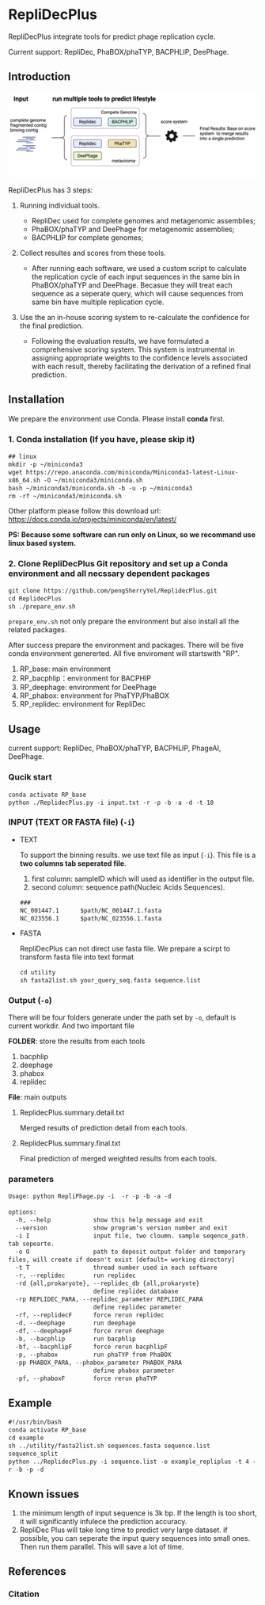 # RepliDecPlus

RepliDecPlus integrate tools for predict phage replication cycle.

Current support: RepliDec, PhaBOX/phaTYP, BACPHLIP, DeePhage. 


## Introduction

![Workflow](./RepliDecPlus.png "RepliDecPlus workflow")

RepliDecPlus has 3 steps:
1. Running individual tools.

    * RepliDec used for complete genomes and metagenomic assemblies; 
    *  PhaBOX/phaTYP and DeePhage for metagenomic assemblies; 
    * BACPHLIP for complete genomes;

2. Collect resultes and scores from these tools.
    * After running each software, we used a custom script to calculate the replication cycle of each input sequences in the same bin in PhaBOX/phaTYP and DeePhage.  Becasue they will treat each sequence as a seperate query, which will cause sequences from same bin have multiple replication cycle.
    
3. Use the an in-house scoring system to re-calculate the confidence for the final prediction.
    * Following the evaluation results, we have formulated a comprehensive scoring system. This system is instrumental in assigning appropriate weights to the confidence levels associated with each result, thereby facilitating the derivation of a refined final prediction.



## Installation
We prepare the environment use Conda. Please install **conda** first.

### 1. Conda installation (If you have, please skip it)

```
## linux
mkdir -p ~/miniconda3
wget https://repo.anaconda.com/miniconda/Miniconda3-latest-Linux-x86_64.sh -O ~/miniconda3/miniconda.sh
bash ~/miniconda3/miniconda.sh -b -u -p ~/miniconda3
rm -rf ~/miniconda3/miniconda.sh
```
Other platform please follow this download url: https://docs.conda.io/projects/miniconda/en/latest/

**PS: Because some software can run only on Linux, so we recommand use linux based system.**

### 2. Clone RepliDecPlus Git repository and set up a Conda environment and all necssary dependent packages

```
git clone https://github.com/pengSherryYel/ReplidecPlus.git
cd ReplidecPlus
sh ./prepare_env.sh
```
`prepare_env.sh` not only prepare the environment but also install all the related packages.

After success prepare the environment and packages. There will be five conda environment genererted. All five enviroment will startswith "RP". 
1. RP_base: main environment
2. RP_bacphlip：environment for BACPHIP
3. RP_deephage: environment for DeePhage
4. RP_phabox: environment for PhaTYP/PhaBOX
5. RP_replidec: environment for RepliDec


## Usage
current support: RepliDec, PhaBOX/phaTYP, BACPHLIP, PhageAI, DeePhage. 
### Qucik start
```
conda activate RP_base
python ./ReplidecPlus.py -i input.txt -r -p -b -a -d -t 10
```
### INPUT (TEXT OR FASTA file) (`-i`)
* TEXT

  To support the binning results. we use text file as input (`-i`). This file is a **two columns tab seperated file**.
  1. first column: sampleID which will used as identifier in the output file.
  2. second column: sequence path(Nucleic Acids Sequences).

  ```
  ###
  NC_001447.1      $path/NC_001447.1.fasta
  NC_023556.1      $path/NC_023556.1.fasta
  ```

* FASTA

  RepliDecPlus can not direct use fasta file. We prepare a scirpt to transform fasta file into text format
  ```
  cd utility
  sh fasta2list.sh your_query_seq.fasta sequence.list 
  ```
### Output (`-o`)
There will be four folders generate under the path set by `-o`, default is current workdir. And two important file 

**FOLDER**: store the results from each tools
1. bacphlip  
2. deephage  
3. phabox  
4. replidec

**File**: main outputs

1. ReplidecPlus.summary.detail.txt

    Merged results of prediction detail from each tools.

2. ReplidecPlus.summary.final.txt

    Final prediction of merged weighted results from each tools.

### parameters
```
Usage: python RepliPhage.py -i  -r -p -b -a -d

options:
  -h, --help            show this help message and exit
  --version             show program's version number and exit
  -i I                  input file, two cloumn. sample seqence_path. tab sepearte.
  -o O                  path to deposit output folder and temporary files, will create if doesn't exist [default= working directory]
  -t T                  thread number used in each software
  -r, --replidec        run replidec
  -rd {all,prokaryote}, --replidec_db {all,prokaryote}
                        define replidec database
  -rp REPLIDEC_PARA, --replidec_parameter REPLIDEC_PARA
                        define replidec parameter
  -rf, --replidecF      force rerun replidec
  -d, --deephage        run deephage
  -df, --deephageF      force rerun deephage
  -b, --bacphlip        run bacphlip
  -bf, --bacphlipF      force rerun bacphlipF
  -p, --phabox          run phaTYP from PhaBOX
  -pp PHABOX_PARA, --phabox_parameter PHABOX_PARA
                        define phabox parameter
  -pf, --phaboxF        force rerun phaTYP

```

## Example
```
#!/usr/bin/bash
conda activate RP_base
cd example
sh ../utility/fasta2list.sh sequences.fasta sequence.list sequence_split 
python ../ReplidecPlus.py -i sequence.list -o example_repliplus -t 4 -r -b -p -d 
```



## Known issues
1. the minimum length of input sequence is 3k bp. If the length is too short, it will significantly infulece the prediction accuracy.
2. RepliDec Plus will take long time to predict very large dataset. if possible, you can seperate the input query sequences into small ones. Then run them parallel. This will save a lot of time.



## References

### Citation




